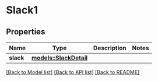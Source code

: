 # Slack1

## Properties

Name | Type | Description | Notes
------------ | ------------- | ------------- | -------------
**slack** | [**models::SlackDetail**](SlackDetail.md) |  | 

[[Back to Model list]](../README.md#documentation-for-models) [[Back to API list]](../README.md#documentation-for-api-endpoints) [[Back to README]](../README.md)


